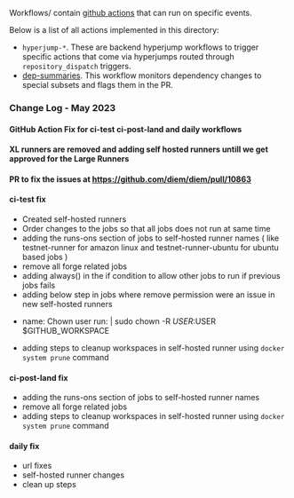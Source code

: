 Workflows/ contain [github actions](https://github.com/features/actions) that can run on specific events.

Below is a list of all actions implemented in this directory:

* `hyperjump-*`. These are backend hyperjump workflows to trigger specific
  actions that come via hyperjumps routed through `repository_dispatch`
  triggers.
* [dep-summaries](dep-summaries.yml). This workflow monitors dependency
  changes to special subsets and flags them in the PR.

### Change Log - May 2023
#### GitHub Action Fix for ci-test ci-post-land and daily workflows
#### XL runners are removed and adding self hosted runners untill we get approved for the Large Runners
#### PR to fix the issues at https://github.com/diem/diem/pull/10863

#### ci-test fix
* Created self-hosted runners
* Order changes to the jobs so that all jobs does not run at same time
* adding the runs-ons section of jobs to self-hosted runner names ( like testnet-runner for amazon linux and testnet-runner-ubuntu for ubuntu based jobs )
* remove all forge related jobs
* adding always() in the if condition to allow other jobs to run if previous jobs fails
* adding below step in jobs where remove permission were an issue in new self-hosted runners
- name: Chown user
  run: |
    sudo chown -R $USER:$USER $GITHUB_WORKSPACE
* adding steps to cleanup workspaces in self-hosted runner using ``` docker system prune ``` command

#### ci-post-land fix
* adding the runs-ons section of jobs to self-hosted runner names
* remove all forge related jobs
* adding steps to cleanup workspaces in self-hosted runner using ``` docker system prune ``` command

#### daily fix
* url fixes
* self-hosted runner changes
* clean up steps

